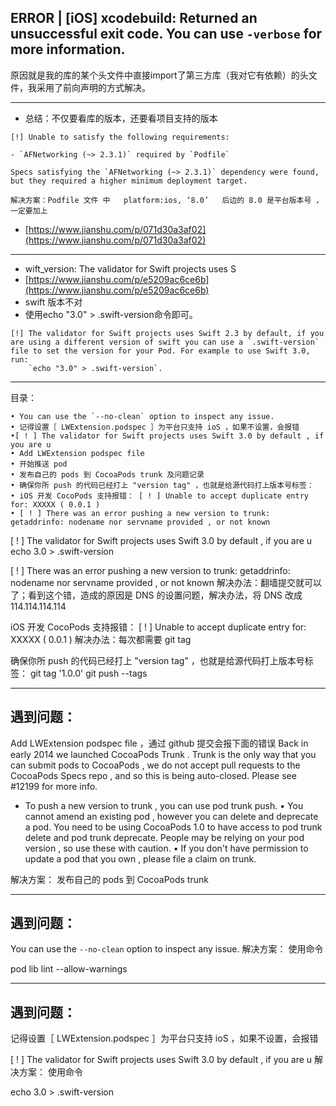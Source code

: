 ## ERROR | [iOS] xcodebuild: Returned an unsuccessful exit code. You can use `-verbose` for more information.

原因就是我的库的某个头文件中直接import了第三方库（我对它有依赖）的头文件，我采用了前向声明的方式解决。

---

- 总结：不仅要看库的版本，还要看项目支持的版本

```
[!] Unable to satisfy the following requirements: 

- `AFNetworking (~> 2.3.1)` required by `Podfile` 

Specs satisfying the `AFNetworking (~> 2.3.1)` dependency were found, but they required a higher minimum deployment target. 

解决方案：Podfile 文件 中   platform:ios, ‘8.0’   后边的 8.0 是平台版本号 ，一定要加上 

```

- [https://www.jianshu.com/p/071d30a3af02](https://www.jianshu.com/p/071d30a3af02)

---

- wift_version: The validator for Swift projects uses S
- [https://www.jianshu.com/p/e5209ac6ce6b](https://www.jianshu.com/p/e5209ac6ce6b)
- swift 版本不对
- 使用echo "3.0" > .swift-version命令即可。

```
[!] The validator for Swift projects uses Swift 2.3 by default, if you are using a different version of swift you can use a `.swift-version` file to set the version for your Pod. For example to use Swift 3.0, run: 
    `echo "3.0" > .swift-version`. 

```

---

目录：

```
• You can use the `--no-clean` option to inspect any issue.  
• 记得设置［ LWExtension.podspec ］为平台只支持 ioS ，如果不设置，会报错  
•[ ! ] The validator for Swift projects uses Swift 3.0 by default , if you are u    
• Add LWExtension podspec file  
• 开始推送 pod  
• 发布自己的 pods 到 CocoaPods trunk 及问题记录    
• 确保你所 push 的代码已经打上 "version tag" ，也就是给源代码打上版本号标签：  
• iOS 开发 CocoPods 支持报错： [ ! ] Unable to accept duplicate entry for: XXXXX ( 0.0.1 )    
• [ ! ] There was an error pushing a new version to trunk: getaddrinfo: nodename nor servname provided , or not known    

```

[ ! ] The validator for Swift projects uses Swift 3.0 by default , if you are u
echo 3.0 > .swift-version

[ ! ] There was an error pushing a new version to trunk: getaddrinfo: nodename nor servname provided , or not known
解决办法：翻墙提交就可以了；看到这个错，造成的原因是 DNS 的设置问题，解决办法，将 DNS 改成 114.114.114.114

iOS 开发 CocoPods 支持报错： [ ! ] Unable to accept duplicate entry for: XXXXX ( 0.0.1 )
解决办法：每次都需要 git tag

确保你所 push 的代码已经打上 "version tag" ，也就是给源代码打上版本号标签：
git tag '1.0.0'
git push --tags

---

## 遇到问题：

Add LWExtension podspec file ，通过 github 提交会报下面的错误
Back in early 2014 we launched CocoaPods Trunk . Trunk is the only way that you can submit pods to CocoaPods , we do not accept pull requests to the CocoaPods Specs repo , and so this is being auto-closed. Please see #12199  for more info.

- To push a new version to trunk , you can use pod trunk push.
• You cannot amend an existing pod , however you can delete and deprecate a pod. You need to be using CocoaPods 1.0 to have access to pod trunk delete and pod trunk deprecate. People may be relying on your pod version , so use these with caution.
• If you don't have permission to update a pod that you own , please file a claim on trunk.

解决方案：
发布自己的 pods 到 CocoaPods trunk

---

## 遇到问题：

You can use the `--no-clean` option to inspect any issue.
解决方案：
使用命令

pod lib lint --allow-warnings

---

## 遇到问题：

记得设置［ LWExtension.podspec ］为平台只支持 ioS ，如果不设置，会报错

[ ! ] The validator for Swift projects uses Swift 3.0 by default , if you are u
解决方案：
使用命令

echo 3.0 > .swift-version